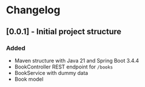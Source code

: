 # Changelog

## [0.0.1] - Initial project structure
### Added
- Maven structure with Java 21 and Spring Boot 3.4.4
- BookController REST endpoint for `/books`
- BookService with dummy data
- Book model
